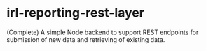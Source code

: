 # irl-reporting-rest-layer
(Complete) A simple Node backend to support REST endpoints for submission of new data and retrieving of existing data.
